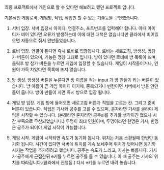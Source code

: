 최종 프로젝트에서 개인으로 할 수 있다면 해보려고 했던 프로젝트 입니다.

기본적인 게임로비, 게임방, 직업, 직업만 할 수 있는 기술등을 구현했습니다.

1. 서버 입장.
서버 입장시 아이디, 연결주소, 포트번호를 입력해야 합니다.
이때 아이디가 비어 있다면 오류가 발생하는데 이에 대한 대책은 없습니다만 클라에서 비어있으면 자동으로 줘서 안만들었습니다.

2. 로비 입장.
연결이 된다면 즉시 로비로 입장됩니다. 로비는 새로고침, 방생성, 방참가 버튼이 있으며, 기능은 명칭 그대로 입니다. 방이 있다면 로비에 방 목록이 뜨며, 클릭후 방 참가 버튼을 누르면 게임에 입장할 수 있습니다. 게임이 시작중이거나, 인원이 가득 차있다면 목록에 뜨지 않습니다.

3. 방 생성.
방생성 버튼을 누른다면 방 이름을 적는 input 과 방 만들기 라는 버튼이 있습니다.
방 이름이 곧 게임 아이디 이기에, 중복되거나 빈칸이면 서버에서 방을 안만들어 줍니다.
방이 만들어 지면 즉시 방으로 입장 됩니다.

4. 게임 방 입장.
게임 방에 들어오면 새로고침 버튼과 직업을 고르는 칸. 그리고 준비 버튼이 있습니다.
직업은 기사와 공주를 고를 수 있으며, 혼자라면 기사를 골라야 게임을 시작할 수 있습니다.
(본래라면 혼자라면 공주ai를 추가할 생각이긴 했으나 시간 부족으로  무산되었습니다.)
두명이 최대 인원이며, 두명이라면 한명은 기사, 한명은 공주가 되어야 게임 시작이 가능합니다.

5. 게임 시작.
게임이 시작되면 속도가 동기화 됩니다. 위치는 처음 소환될때 한번만 동기화 됩니다.
시간이 있다면 서버에 위치를 계속 보네주어 위치가 벗어나면 동기화 시키는 작업을 추가하려고 했습니다.
공주는 속도가 느리고, 기사는 빠릅니다. 기사가 공주에게 근접한뒤 e키를 누르면 공주를 들 수 있습니다.
이 때 공주는 기사의 위치를 따라갑니다.(클라에서 진행됨.)
다시 e키를 누르면 내려 놓습니다.